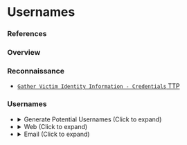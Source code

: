 <!---------------------------------------------------------------------------------
Copyright: (c) BLS OPS LLC.
This program is free software: you can redistribute it and/or modify
it under the terms of the GNU General Public License as published by
the Free Software Foundation, version 3.
This program is distributed in the hope that it will be useful,
but WITHOUT ANY WARRANTY; without even the implied warranty of
MERCHANTABILITY or FITNESS FOR A PARTICULAR PURPOSE. See the
GNU General Public License for more details.
You should have received a copy of the GNU General Public License
along with this program. If not, see <https://www.gnu.org/licenses/>.
--------------------------------------------------------------------------------->
# Usernames
### References

### Overview

### Reconnaissance

* [`Gather Victim Identity Information - Credentials` TTP](TTP/T1589_Gather_Victim_Identity_Information/001_Credentials/T1589.001.md)


### Usernames

* <details><summary>Generate Potential Usernames (Click to expand)</summary><p>
	* Collect Employee names and transform into usernames
    	* Employee Names ([TTP](TTP/T1589_Gather_Victim_Identity_Information/003_Employee_Names/T1589.003.md))
			* Shown on websites
				* Contact Us
				* Team
				* `info@company.com`
					* Great for phishing
			* OSINT
				* LinkedIn
	* Known Email Addresses ([TTP](TTP/T1589_Gather_Victim_Identity_Information/002_Email_Addresses/T1589.002.md))
	* Employee ID Number
		* Example: `123456`
	* Formats
		* `firstinitiallastname`
		* `lastnamefirstinitial`
		* `firstnamelastname`
		* `firstname.lastname`
		* `firstinitial.lastname`
		* `Employee ID`
	* Existing Username Lists
		* 
	* Default computer accounts
		* Administrator
		* Guests
* <details><summary>Web (Click to expand)</summary><p>
	* Password reset option
	* New account Creation
* <details><summary>Email (Click to expand)</summary><p>
	* Enumerate Password Policy
	* Accounts
		* <details><summary>Username (Click to expand)</summary><p>
			* Recommended: Trevorspray -<br />[https://github.com/blacklanternsecurity/TREVORspray](https://github.com/blacklanternsecurity/TREVORspray)
				1. Collect domain public endpoint information

						trevorspray.py --recon <public_domain_name.tld>
				1. Spray against discovered 

						trevorspray.py -e emails.txt -p <Fall2021!> --url <https://login.windows.net/b439d764-cafe-babe-ac05-2e37deadbeef/oauth2/token>
					* Options
						* `--delay <minutes>`
		